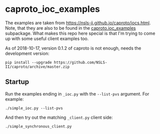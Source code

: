 [caproto.ioc\_examples]: https://github.com/NSLS-II/caproto/tree/master/caproto/ioc_examples

# caproto\_ioc\_examples

The examples are taken from
<https://nsls-ii.github.io/caproto/iocs.html>.
Note, that they are also to be found in the [caproto.ioc\_examples][] subpackage.
What makes this repo here special is that I'm trying to come up with some useful client examples too.

As of 2018-10-17, version 0.1.2 of caproto is not enough, needs the development version:

    pip install --upgrade https://github.com/NSLS-II/caproto/archive/master.zip

## Startup

Run the examples ending in `_ioc.py` with the `--list-pvs` argument. For example:

    ./simple_ioc.py --list-pvs

And then try out the matching `_client.py` client side:

    ./simple_synchronous_client.py
